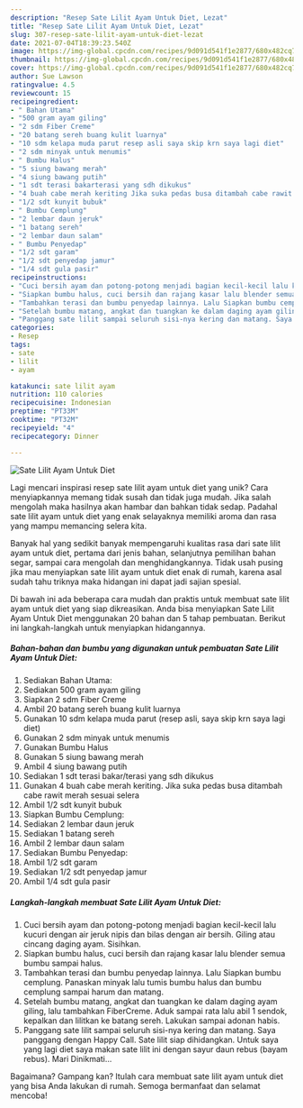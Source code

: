 ```yaml
---
description: "Resep Sate Lilit Ayam Untuk Diet, Lezat"
title: "Resep Sate Lilit Ayam Untuk Diet, Lezat"
slug: 307-resep-sate-lilit-ayam-untuk-diet-lezat
date: 2021-07-04T18:39:23.540Z
image: https://img-global.cpcdn.com/recipes/9d091d541f1e2877/680x482cq70/sate-lilit-ayam-untuk-diet-foto-resep-utama.jpg
thumbnail: https://img-global.cpcdn.com/recipes/9d091d541f1e2877/680x482cq70/sate-lilit-ayam-untuk-diet-foto-resep-utama.jpg
cover: https://img-global.cpcdn.com/recipes/9d091d541f1e2877/680x482cq70/sate-lilit-ayam-untuk-diet-foto-resep-utama.jpg
author: Sue Lawson
ratingvalue: 4.5
reviewcount: 15
recipeingredient:
- " Bahan Utama"
- "500 gram ayam giling"
- "2 sdm Fiber Creme"
- "20 batang sereh buang kulit luarnya"
- "10 sdm kelapa muda parut resep asli saya skip krn saya lagi diet"
- "2 sdm minyak untuk menumis"
- " Bumbu Halus"
- "5 siung bawang merah"
- "4 siung bawang putih"
- "1 sdt terasi bakarterasi yang sdh dikukus"
- "4 buah cabe merah keriting Jika suka pedas busa ditambah cabe rawit merah sesuai selera"
- "1/2 sdt kunyit bubuk"
- " Bumbu Cemplung"
- "2 lembar daun jeruk"
- "1 batang sereh"
- "2 lembar daun salam"
- " Bumbu Penyedap"
- "1/2 sdt garam"
- "1/2 sdt penyedap jamur"
- "1/4 sdt gula pasir"
recipeinstructions:
- "Cuci bersih ayam dan potong-potong menjadi bagian kecil-kecil lalu kucuri dengan air jeruk nipis dan bilas dengan air bersih. Giling atau cincang daging ayam. Sisihkan."
- "Siapkan bumbu halus, cuci bersih dan rajang kasar lalu blender semua bumbu sampai halus."
- "Tambahkan terasi dan bumbu penyedap lainnya. Lalu Siapkan bumbu cemplung. Panaskan minyak lalu tumis bumbu halus dan bumbu cemplung sampai harum dan matang."
- "Setelah bumbu matang, angkat dan tuangkan ke dalam daging ayam giling, lalu tambahkan FiberCreme. Aduk sampai rata lalu abil 1 sendok, kepalkan dan lilitkan ke batang sereh. Lakukan sampai adonan habis."
- "Panggang sate lilit sampai seluruh sisi-nya kering dan matang. Saya panggang dengan Happy Call. Sate lilit siap dihidangkan. Untuk saya yang lagi diet saya makan sate lilit ini dengan sayur daun rebus (bayam rebus). Mari Dinikmati..."
categories:
- Resep
tags:
- sate
- lilit
- ayam

katakunci: sate lilit ayam 
nutrition: 110 calories
recipecuisine: Indonesian
preptime: "PT33M"
cooktime: "PT32M"
recipeyield: "4"
recipecategory: Dinner

---
```



![Sate Lilit Ayam Untuk Diet](https://img-global.cpcdn.com/recipes/9d091d541f1e2877/680x482cq70/sate-lilit-ayam-untuk-diet-foto-resep-utama.jpg)

Lagi mencari inspirasi resep sate lilit ayam untuk diet yang unik? Cara menyiapkannya memang tidak susah dan tidak juga mudah. Jika salah mengolah maka hasilnya akan hambar dan bahkan tidak sedap. Padahal sate lilit ayam untuk diet yang enak selayaknya memiliki aroma dan rasa yang mampu memancing selera kita.

Banyak hal yang sedikit banyak mempengaruhi kualitas rasa dari sate lilit ayam untuk diet, pertama dari jenis bahan, selanjutnya pemilihan bahan segar, sampai cara mengolah dan menghidangkannya. Tidak usah pusing jika mau menyiapkan sate lilit ayam untuk diet enak di rumah, karena asal sudah tahu triknya maka hidangan ini dapat jadi sajian spesial.




Di bawah ini ada beberapa cara mudah dan praktis untuk membuat sate lilit ayam untuk diet yang siap dikreasikan. Anda bisa menyiapkan Sate Lilit Ayam Untuk Diet menggunakan 20 bahan dan 5 tahap pembuatan. Berikut ini langkah-langkah untuk menyiapkan hidangannya.

<!--inarticleads1-->

##### Bahan-bahan dan bumbu yang digunakan untuk pembuatan Sate Lilit Ayam Untuk Diet:

1. Sediakan  Bahan Utama:
1. Sediakan 500 gram ayam giling
1. Siapkan 2 sdm Fiber Creme
1. Ambil 20 batang sereh buang kulit luarnya
1. Gunakan 10 sdm kelapa muda parut (resep asli, saya skip krn saya lagi diet)
1. Gunakan 2 sdm minyak untuk menumis
1. Gunakan  Bumbu Halus
1. Gunakan 5 siung bawang merah
1. Ambil 4 siung bawang putih
1. Sediakan 1 sdt terasi bakar/terasi yang sdh dikukus
1. Gunakan 4 buah cabe merah keriting. Jika suka pedas busa ditambah cabe rawit merah sesuai selera
1. Ambil 1/2 sdt kunyit bubuk
1. Siapkan  Bumbu Cemplung:
1. Sediakan 2 lembar daun jeruk
1. Sediakan 1 batang sereh
1. Ambil 2 lembar daun salam
1. Sediakan  Bumbu Penyedap:
1. Ambil 1/2 sdt garam
1. Sediakan 1/2 sdt penyedap jamur
1. Ambil 1/4 sdt gula pasir




<!--inarticleads2-->

##### Langkah-langkah membuat Sate Lilit Ayam Untuk Diet:

1. Cuci bersih ayam dan potong-potong menjadi bagian kecil-kecil lalu kucuri dengan air jeruk nipis dan bilas dengan air bersih. Giling atau cincang daging ayam. Sisihkan.
1. Siapkan bumbu halus, cuci bersih dan rajang kasar lalu blender semua bumbu sampai halus.
1. Tambahkan terasi dan bumbu penyedap lainnya. Lalu Siapkan bumbu cemplung. Panaskan minyak lalu tumis bumbu halus dan bumbu cemplung sampai harum dan matang.
1. Setelah bumbu matang, angkat dan tuangkan ke dalam daging ayam giling, lalu tambahkan FiberCreme. Aduk sampai rata lalu abil 1 sendok, kepalkan dan lilitkan ke batang sereh. Lakukan sampai adonan habis.
1. Panggang sate lilit sampai seluruh sisi-nya kering dan matang. Saya panggang dengan Happy Call. Sate lilit siap dihidangkan. Untuk saya yang lagi diet saya makan sate lilit ini dengan sayur daun rebus (bayam rebus). Mari Dinikmati...




Bagaimana? Gampang kan? Itulah cara membuat sate lilit ayam untuk diet yang bisa Anda lakukan di rumah. Semoga bermanfaat dan selamat mencoba!
